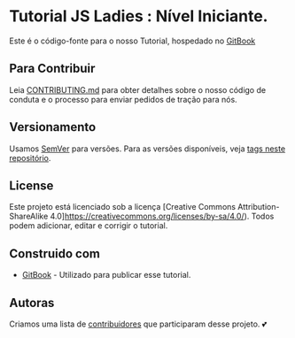 # Tutorial JS Ladies : Nível Iniciante.

Este é o código-fonte para o nosso Tutorial, hospedado no [GitBook](#)

## Para Contribuir

Leia [CONTRIBUTING.md](https://github.com/JsLadiesBR/tutorial-inicante/blob/master/CONTRIBUTING.md) para obter detalhes sobre o nosso código de conduta e o processo para enviar pedidos de tração para nós.

## Versionamento

Usamos [SemVer](http://semver.org/) para versões. Para as versões disponíveis, veja [tags neste repositório](https://github.com/JsLadiesBR/tutorial-inicante/tags).

## License

Este projeto está licenciado sob a licença [Creative Commons Attribution-ShareAlike 4.0]https://creativecommons.org/licenses/by-sa/4.0/). Todos podem adicionar, editar e corrigir o tutorial.

## Construido com

* [GitBook](https://www.gitbook.com/) - Utilizado para publicar esse tutorial.

## Autoras

Criamos uma lista de [contribuidores](https://github.com/JsLadiesBR/tutorial-inicante/blob/master/CONTRIBUTORS.md) que participaram desse projeto. :two_hearts:
